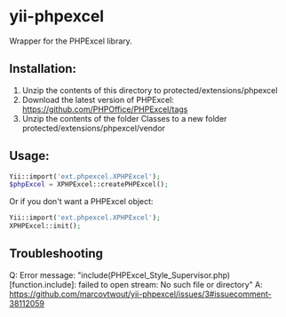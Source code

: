 yii-phpexcel
============

Wrapper for the PHPExcel library.

## Installation:

1. Unzip the contents of this directory to protected/extensions/phpexcel
2. Download the latest version of PHPExcel: https://github.com/PHPOffice/PHPExcel/tags
3. Unzip the contents of the folder Classes to a new folder protected/extensions/phpexcel/vendor

## Usage:

```php
Yii::import('ext.phpexcel.XPHPExcel');		
$phpExcel = XPHPExcel::createPHPExcel();
```

Or if you don't want a PHPExcel object:

```php
Yii::import('ext.phpexcel.XPHPExcel');		
XPHPExcel::init();
```

## Troubleshooting

Q: Error message: "include(PHPExcel_Style_Supervisor.php) [function.include]: failed to open stream: No such file or directory"
A: https://github.com/marcovtwout/yii-phpexcel/issues/3#issuecomment-38112059
    
    
